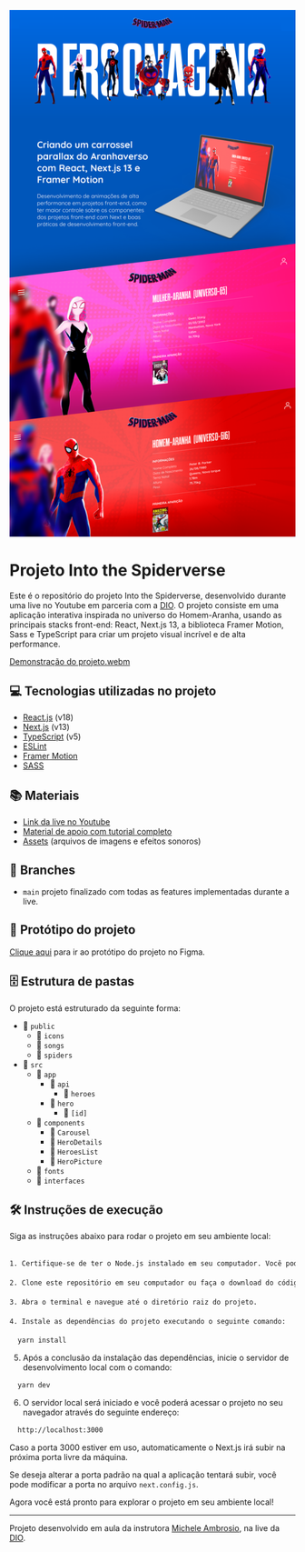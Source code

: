 ![Cover (2)](./public/preview.png)

# Projeto Into the Spiderverse

Este é o repositório do projeto Into the Spiderverse, desenvolvido durante uma live no Youtube em parceria com a [DIO](https://dio.me). O projeto consiste em uma aplicação interativa inspirada no universo do Homem-Aranha, usando as principais stacks front-end: React, Next.js 13, a biblioteca Framer Motion, Sass e TypeScript para criar um projeto visual incrível e de alta performance.

[Demonstração do projeto.webm](./public/demo.webm)

## 💻 Tecnologias utilizadas no projeto

- [React.js](https://reactjs.org) (v18)
- [Next.js](https://nextjs.org) (v13)
- [TypeScript](https://www.typescriptlang.org) (v5)
- [ESLint](https://eslint.org)
- [Framer Motion](https://www.framer.com/api/motion)
- [SASS](https://sass-lang.com)

## 📚 Materiais

- [Link da live no Youtube](https://www.youtube.com/watch?v=d5HVw12uOpk)
- [Material de apoio com tutorial completo](https://micheleambrosio.notion.site/Live-Criando-um-carrossel-parallax-do-Aranhaverso-com-React-Next-js-13-e-Framer-Motion-67a818e32c2049d39d28ce4a185555c4?pvs=4)
- [Assets](https://drive.google.com/drive/folders/150O6eEhs8oGaHMMss7_CYG2jnI7yMugO?usp=sharing) (arquivos de imagens e efeitos sonoros)

## 🌿 Branches

- `main` projeto finalizado com todas as features implementadas durante a live.

## 🎨 Protótipo do projeto

[Clique aqui](https://www.figma.com/file/tdCIzlGKVdZJmKSaV99iDU/Landpage---SpiderVerse?type=design&node-id=0%3A1&t=rZMG8Ic2KXC3Dwfn-1) para ir ao protótipo do projeto no Figma.

## 🗄️ Estrutura de pastas

O projeto está estruturado da seguinte forma:

- 📁 `public`
  - 📁 `icons`
  - 📁 `songs`
  - 📁 `spiders`
- 📁 `src`
  - 📁 `app`
    - 📁 `api`
      - 📁 `heroes`
    - 📁 `hero`
      - 📁 `[id]`
  - 📁 `components`
    - 📁 `Carousel`
    - 📁 `HeroDetails`
    - 📁 `HeroesList`
    - 📁 `HeroPicture`
  - 📁 `fonts`
  - 📁 `interfaces`

## 🛠️ Instruções de execução

Siga as instruções abaixo para rodar o projeto em seu ambiente local:

```bash

1. Certifique-se de ter o Node.js instalado em seu computador. Você pode baixar a versão mais recente do Node.js em https://nodejs.org.

2. Clone este repositório em seu computador ou faça o download do código fonte.

3. Abra o terminal e navegue até o diretório raiz do projeto.

4. Instale as dependências do projeto executando o seguinte comando:

  yarn install

```

5. Após a conclusão da instalação das dependências, inicie o servidor de desenvolvimento local com o comando:

```bash
  yarn dev
```

6. O servidor local será iniciado e você poderá acessar o projeto no seu navegador através do seguinte endereço:

```bash
  http://localhost:3000
```

Caso a porta 3000 estiver em uso, automaticamente o Next.js irá subir na próxima porta livre da máquina.

Se deseja alterar a porta padrão na qual a aplicação tentará subir, você pode modificar a porta no arquivo `next.config.js`.

Agora você está pronto para explorar o projeto em seu ambiente local!

<hr>

Projeto desenvolvido em aula da instrutora [Michele Ambrosio](https://github.com/micheleambrosio), na live da [DIO](https://dio.me).

